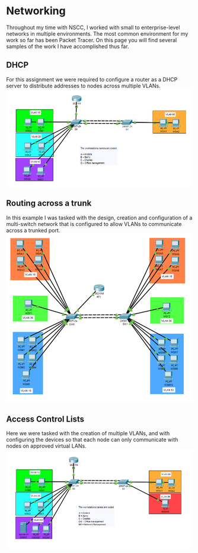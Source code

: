 # Networking
Throughout my time with NSCC, I worked with small to enterprise-level networks in multiple environments. The most common environment for my work so far has been Packet Tracer. On this page you will find several samples of the work I have accomplished thus far.

## DHCP
For this assignment we were required to configure a router as a DHCP server to distribute addresses to nodes across multiple VLANs.
<img src="images/dhcpImage01.png">

## Routing across a trunk
In this example I was tasked with the design, creation and configuration of a multi-switch network that is configured to allow VLANs to communicate across a trunked port.
<img src="images/trunkImage01.png">

## Access Control Lists
Here we were tasked with the creation of multiple VLANs, and with configuring the devices so that each node can only communicate with nodes on approved virtual LANs. 
<img src="images/aclImage01.png">